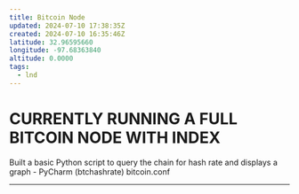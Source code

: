 ```yaml
---
title: Bitcoin Node
updated: 2024-07-10 17:38:35Z
created: 2024-07-10 16:35:46Z
latitude: 32.96595660
longitude: -97.68363840
altitude: 0.0000
tags:
  - lnd
---
```


# CURRENTLY RUNNING A FULL BITCOIN NODE WITH INDEX

Built a basic Python script to query the chain for hash rate and displays a graph - PyCharm (btchashrate)
bitcoin.conf
* * *
